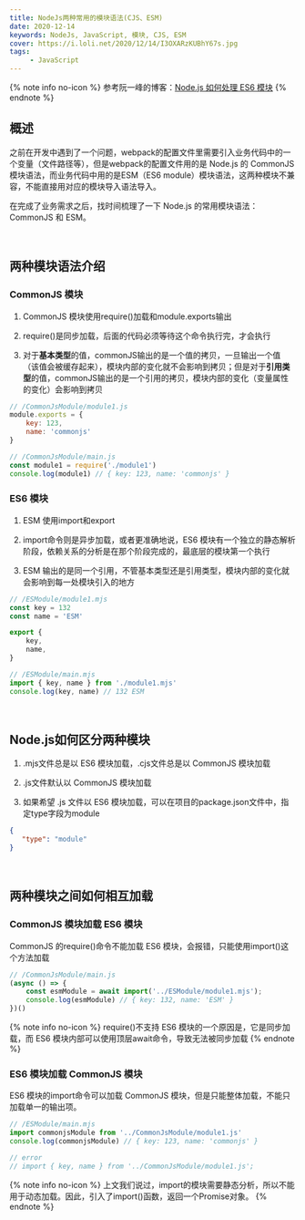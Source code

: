 ```yaml
---
title: NodeJs两种常用的模块语法(CJS、ESM)
date: 2020-12-14
keywords: NodeJs, JavaScript, 模块, CJS, ESM
cover: https://i.loli.net/2020/12/14/I3OXARzKUBhY67s.jpg
tags:
     - JavaScript
---
```



{% note info no-icon %}
参考阮一峰的博客：[Node.js 如何处理 ES6 模块](http://www.ruanyifeng.com/blog/2020/08/how-nodejs-use-es6-module.html)
{% endnote %}

## 概述

之前在开发中遇到了一个问题，webpack的配置文件里需要引入业务代码中的一个变量（文件路径等），但是webpack的配置文件用的是 Node.js 的 CommonJS 模块语法，而业务代码中用的是ESM（ES6 module）模块语法，这两种模块不兼容，不能直接用对应的模块导入语法导入。

在完成了业务需求之后，找时间梳理了一下 Node.js 的常用模块语法：CommonJS 和 ESM。

<br/>


## 两种模块语法介绍

### CommonJS 模块

1. CommonJS 模块使用require()加载和module.exports输出

2. require()是同步加载，后面的代码必须等待这个命令执行完，才会执行

3. 对于**基本类型**的值，commonJS输出的是一个值的拷贝，一旦输出一个值（该值会被缓存起来），模块内部的变化就不会影响到拷贝；但是对于**引用类型**的值，commonJS输出的是一个引用的拷贝，模块内部的变化（变量属性的变化）会影响到拷贝

```JavaScript
// /CommonJsModule/module1.js
module.exports = {
    key: 123,
    name: 'commonjs'
}
```

```JavaScript
// /CommonJsModule/main.js
const module1 = require('./module1')
console.log(module1) // { key: 123, name: 'commonjs' }
```


### ES6 模块

1. ESM 使用import和export

2. import命令则是异步加载，或者更准确地说，ES6 模块有一个独立的静态解析阶段，依赖关系的分析是在那个阶段完成的，最底层的模块第一个执行

3. ESM 输出的是同一个引用，不管基本类型还是引用类型，模块内部的变化就会影响到每一处模块引入的地方

```JavaScript
// /ESModule/module1.mjs
const key = 132
const name = 'ESM'

export {
    key,
    name,
}
```

```JavaScript
// /ESModule/main.mjs
import { key, name } from './module1.mjs'
console.log(key, name) // 132 ESM
```

<br/>


## Node.js如何区分两种模块

1. .mjs文件总是以 ES6 模块加载，.cjs文件总是以 CommonJS 模块加载

2. .js文件默认以 CommonJS 模块加载

3. 如果希望 .js 文件以 ES6 模块加载，可以在项目的package.json文件中，指定type字段为module

```json
{
   "type": "module"
}
```

<br/>


## 两种模块之间如何相互加载

### CommonJS 模块加载 ES6 模块

CommonJS 的require()命令不能加载 ES6 模块，会报错，只能使用import()这个方法加载

```JavaScript
// /CommonJsModule/main.js
(async () => {
    const esmModule = await import('../ESModule/module1.mjs');
    console.log(esmModule) // { key: 132, name: 'ESM' }
})()
```

{% note info no-icon %}
require()不支持 ES6 模块的一个原因是，它是同步加载，而 ES6 模块内部可以使用顶层await命令，导致无法被同步加载
{% endnote %}

### ES6 模块加载 CommonJS 模块

ES6 模块的import命令可以加载 CommonJS 模块，但是只能整体加载，不能只加载单一的输出项。

```JavaScript
// /ESModule/main.mjs
import commonjsModule from '../CommonJsModule/module1.js'
console.log(commonjsModule) // { key: 123, name: 'commonjs' }

// error
// import { key, name } from '../CommonJsModule/module1.js';
```

{% note info no-icon %}
上文我们说过，import的模块需要静态分析，所以不能用于动态加载。因此，引入了import()函数，返回一个Promise对象。
{% endnote %}
